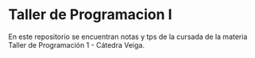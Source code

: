 # Taller de Programacion I
En este repositorio se encuentran notas y tps de la cursada de la materia Taller de Programación 1 - Cátedra Veiga. 
